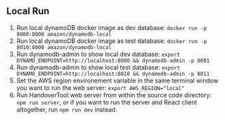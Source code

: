 ## Local Run

1. Run local dynamoDB docker image as dev database: `docker run -p 8000:8000 amazon/dynamodb-local`
2. Run local dynamoDB docker image as test database: `docker run -p 8010:8000 amazon/dynamodb-local`
3. Run dynamodb-admin to show local dev database: `export DYNAMO_ENDPOINT=http://localhost:8000 && dynamodb-admin -p 8001`
4. Run dynamodb-admin to show local test database: `export DYNAMO_ENDPOINT=http://localhost:8010 && dynamodb-admin -p 8011`
5. Set the AWS region environement variable in the same terminal window you want to run the web server: `export AWS_REGION="local"`
6. Run HandoverTool web server from within the source code directory: `npm run server`, or if you want to run the server and React client altogether, run `npm run dev` instead.
